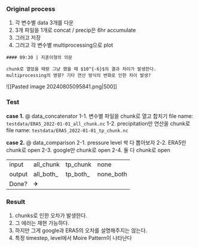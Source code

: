 ### Original process
1. 각 변수별 data 3개를 다운
2. 3개 파일을 1개로 concat / precip은 6hr accumulate
3. 그러고 저장
4. 그러고 각 변수별 multiprocessing으로 plot

```ad-question
#### 09:30 | 지훈이형의 의문

chunk로 열었을 때랑 그냥 했을 때 $10^{-6}$의 결과 차이가 발생한다.
multiprocessing의 영향? 기타 연산 방식의 변화로 인한 차이 발생?
```
![[Pasted image 20240805095841.png|500]]
### Test
**case 1.** @ data_concatenator
	1-1. 변수별 파일을 chunk로 열고 합치기
		file name: `testdata/ERA5_2022-01-01_all_chunk.nc`
	1-2. precipitation만 연산을 chunk로
		file name: `testdata/ERA5_2022-01-01_tp_chunk.nc`
	
**case 2.** @ data_comparison
	2-1. pressure level 싹 다 뽑아보자
	2-2. ERA5만 chunk로 open
	2-3. google만 chunk로 open
	2-4. 둘 다 chunk로 open

|        |             |            |           |
| ------ | ----------- | ---------- | --------- |
| input  | all_chunk   | tp_chunk   | none      |
| output | all\_both\_ | tp\_both\_ | none_both |
| Done?  | ✈           |            |           |

### Result
1. chunks로 인한 오차가 발생한다.
2. 그 에러는 재현 가능하다.
3. 하지만 그게 google과 ERA5의 오차를 설명해주지는 않는다.
4. 특정 timestep, level에서 Moire Pattern이 나타난다